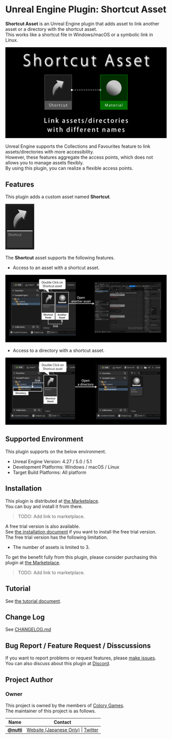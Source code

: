 # Unreal Engine Plugin: Shortcut Asset

**Shortcut Asset** is an Unreal Engine plugin that adds asset to link another asset or a directory with the shortcut asset.  
This works like a shortcut file in Windows/macOS or a symbolic link in Linux.

![Shortcut Asset Thumbnail](docs/images/shortcut_asset_thumbnail.png)

Unreal Engine supports the Collections and Favourites feature to link assets/directories with more accessibility.  
However, these features aggregate the access points, which does not allows you to manage assets flexibly.  
By using this plugin, you can realize a flexible access points.

## Features

This plugin adds a custom asset named **Shortcut**.

![Shortcut Asset File](docs/images/shortcut_asset_file.png)

The **Shortcut** asset supports the following features.

* Access to an asset with a shortcut asset.

![Access to an asset with a shortcut asset](docs/images/access_to_asset.png)

* Access to a directory with a shortcut asset.

![Access to a directory with a shortcut asset](docs/images/access_to_directory.png)

## Supported Environment

This plugin supports on the below environment.

* Unreal Engine Version: 4.27 / 5.0 / 5.1
* Development Platforms: Windows / macOS / Linux
* Target Build Platforms: All platform

## Installation

This plugin is distributed at [the Marketplace]().  
You can buy and install it from there.

> TODO: Add link to marketplace.

A free trial version is also available.  
See [the installation document](docs/installation.md) if you want to install the free trial version.  
The free trial version has the following limitation.

* The number of assets is limited to 3.

To get the benefit fully from this plugin, please consider purchasing this plugin at [the Marketplace]().

> TODO: Add link to marketplace.

## Tutorial

See [the tutorial document](docs/tutorial.md).

## Change Log

See [CHANGELOG.md](CHANGELOG.md)

## Bug Report / Feature Request / Disscussions

If you want to report problems or request features, please [make issues](https://github.com/colory-games/UEPlugin-ShortcutAsset/issues).  
You can also discuss about this plugin at [Discord](https://discord.gg/F9cRxfAuJd).

## Project Author

### Owner

This project is owned by the members of [Colory Games](https://colory-games.net/).  
The maintainer of this project is as follows.

|Name|Contact|
|---|---|
|[**@nutti**](https://github.com/nutti)|[Website (Japanese Only)](https://colorful-pico.net/) \| [Twitter](https://twitter.com/nutti__)|
